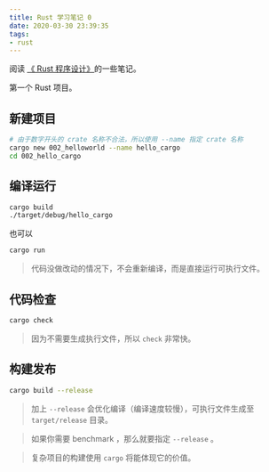 ```yaml
---
title: Rust 学习笔记 0
date: 2020-03-30 23:39:35
tags:
- rust
---
```


阅读 [《 Rust 程序设计》](https://doc.rust-lang.org/book)的一些笔记。

第一个 Rust 项目。

<!--more-->

## 新建项目

```sh
# 由于数字开头的 crate 名称不合法，所以使用 --name 指定 crate 名称
cargo new 002_helloworld --name hello_cargo
cd 002_hello_cargo
```

## 编译运行

```sh
cargo build
./target/debug/hello_cargo
```

也可以

```sh
cargo run
```

> 代码没做改动的情况下，不会重新编译，而是直接运行可执行文件。

## 代码检查

```sh
cargo check
```

> 因为不需要生成执行文件，所以 `check` 非常快。

## 构建发布

```sh
cargo build --release
```

> 加上 `--release` 会优化编译（编译速度较慢），可执行文件生成至 `target/release` 目录。

> 如果你需要 benchmark ，那么就要指定 `--release` 。

> 复杂项目的构建使用 `cargo` 将能体现它的价值。

